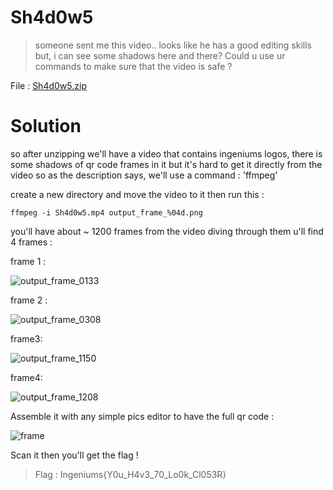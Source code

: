 # Sh4d0w5

>  someone sent me this video.. looks like he has a good editing skills but, i can see some shadows here and there? Could u use ur commands to make sure that the video is safe ?

File : [Sh4d0w5.zip](Sh4d0w5.zip)

# Solution

so after unzipping we'll have a video that contains ingeniums logos, there is some shadows of qr code frames in it but it's hard
to get it directly from the video so as the description says, we'll use a command : 'ffmpeg' 

create a new directory and move the video to it then run this : 

`ffmpeg -i Sh4d0w5.mp4 output_frame_%04d.png`

you'll have about ~ 1200 frames from the video 
diving through them u'll find 4 frames : 

 frame 1 : 
 
![output_frame_0133](https://github.com/shadow1004/Ingeniums-Internal-CTF-2023-writeups/assets/68519098/d7022e34-3187-47c7-8c57-fd8f2bf54958)

frame 2 :

![output_frame_0308](https://github.com/shadow1004/Ingeniums-Internal-CTF-2023-writeups/assets/68519098/636db5da-84fe-4c8c-b284-59376ea0f954)

frame3:

![output_frame_1150](https://github.com/shadow1004/Ingeniums-Internal-CTF-2023-writeups/assets/68519098/10f3aa14-bd51-4a9a-9447-3b67d26a870b)

frame4:

![output_frame_1208](https://github.com/shadow1004/Ingeniums-Internal-CTF-2023-writeups/assets/68519098/70b48874-7c43-4ce3-9bd2-b54e12995e79)

Assemble it with any simple pics editor to have the full qr code : 

![frame](https://github.com/shadow1004/Ingeniums-Internal-CTF-2023-writeups/assets/68519098/c7a2b2a8-5de2-4f65-b05f-af334bbe4b98)

Scan it then you'll get the flag ! 

> Flag : Ingeniums{Y0u_H4v3_70_Lo0k_Cl053R}
